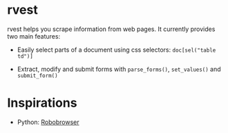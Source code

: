 # rvest

rvest helps you scrape information from web pages. It currently provides two main features:

* Easily select parts of a document using css selectors: `doc[sel("table td")]`

* Extract, modify and submit forms with `parse_forms()`, `set_values()` and
  `submit_form()`

# Inspirations

* Python: [Robobrowser](http://robobrowser.readthedocs.org/en/latest/readme.html)
